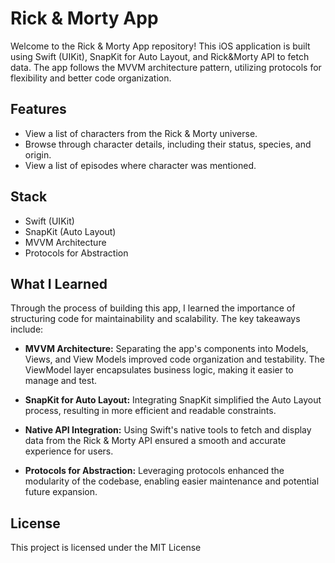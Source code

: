 # Rick & Morty App

Welcome to the Rick & Morty App repository! This iOS application is built using Swift (UIKit), SnapKit for Auto Layout, and Rick&Morty API to fetch data. The app follows the MVVM architecture pattern, utilizing protocols for flexibility and better code organization.

## Features

- View a list of characters from the Rick & Morty universe.
- Browse through character details, including their status, species, and origin.
- View a list of episodes where character was mentioned.

## Stack

- Swift (UIKit)
- SnapKit (Auto Layout)
- MVVM Architecture
- Protocols for Abstraction

## What I Learned

Through the process of building this app, I learned the importance of structuring code for maintainability and scalability. The key takeaways include:

- **MVVM Architecture:** Separating the app's components into Models, Views, and View Models improved code organization and testability. The ViewModel layer encapsulates business logic, making it easier to manage and test.

- **SnapKit for Auto Layout:** Integrating SnapKit simplified the Auto Layout process, resulting in more efficient and readable constraints.

- **Native API Integration:** Using Swift's native tools to fetch and display data from the Rick & Morty API ensured a smooth and accurate experience for users.

- **Protocols for Abstraction:** Leveraging protocols enhanced the modularity of the codebase, enabling easier maintenance and potential future expansion.

## License

This project is licensed under the MIT License
